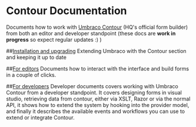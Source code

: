 # Contour Documentation #
Documents how to work with [Umbraco Contour](http://umbraco.com/products/more-add-ons/contour.aspx) (HQ's official form builder) from both an editor and developer standpoint (these docs are **work in progress** so expect regular updates :) )

##[Installation and upgrading](Documentation/Installation/index.md)
Extending Umbraco with the Contour section and keeping it up to date

##[For editors](Editor/index.md)
Documents how to interact with the interface and build forms in a couple of clicks.

##[For developers](Documentation/Developer/index.md)
Developer documents covers working with Umbraco Contour from a developer standpoint. It covers designing forms in visual studio, retrieving data from contour, either via XSLT, Razor or via the normal API, it shows how to extend the system by hooking into the provider model, and finally it describes the available events and workflows you can use to extend or integrate Contour.


